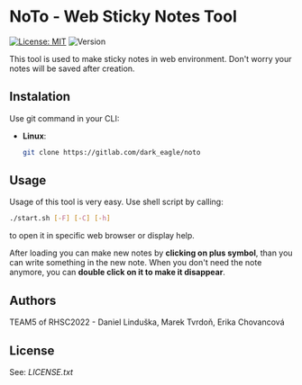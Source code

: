 # **NoTo - Web Sticky Notes Tool**

[![License: MIT](https://img.shields.io/badge/license-MIT-green)](LICENSE)
![Version](https://img.shields.io/badge/version-v0.0.1-blue)

This tool is used to make sticky notes in web environment. Don't worry your notes will be saved after creation.

## Instalation

Use git command in your CLI:

 - **Linux**:

 	```bash
 	git clone https://gitlab.com/dark_eagle/noto
 	```

## Usage

Usage of this tool is very easy. Use shell script by calling:

```bash
./start.sh [-F] [-C] [-h] 
```

to open it in specific web browser or display help.

After loading you can make new notes by **clicking on plus symbol**, than you can write something in the new note. When you don't need the note anymore, you can **double click on it to make it disappear**.

## Authors

TEAM5 of RHSC2022 - Daniel Linduška, Marek Tvrdoň, Erika Chovancová

## License

See: *LICENSE.txt*